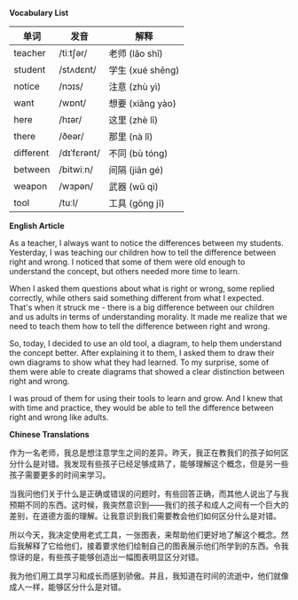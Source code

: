**Vocabulary List**

| 单词 | 发音 | 解释 |
|------|------|------|
| teacher | /tiːtʃər/ | 老师 (lǎo shī) |
| student | /stʌdɛnt/ | 学生 (xué shēng) |
| notice | /nɔɪs/ | 注意 (zhù yì) |
| want | /wɒnt/ | 想要 (xiǎng yào) |
| here | /hɪər/ | 这里 (zhè lǐ) |
| there | /ðeər/ | 那里 (nà lǐ) |
| different | /dɪˈfɛrənt/ | 不同 (bù tóng) |
| between | /bitwiːn/ | 间隔 (jiān gé) |
| weapon | /wɜpən/ | 武器 (wǔ qì) |
| tool | /tuːl/ | 工具 (gōng jī) |

**English Article**

As a teacher, I always want to notice the differences between my students. Yesterday, I was teaching our children how to tell the difference between right and wrong. I noticed that some of them were old enough to understand the concept, but others needed more time to learn.

When I asked them questions about what is right or wrong, some replied correctly, while others said something different from what I expected. That's when it struck me - there is a big difference between our children and us adults in terms of understanding morality. It made me realize that we need to teach them how to tell the difference between right and wrong.

So, today, I decided to use an old tool, a diagram, to help them understand the concept better. After explaining it to them, I asked them to draw their own diagrams to show what they had learned. To my surprise, some of them were able to create diagrams that showed a clear distinction between right and wrong.

I was proud of them for using their tools to learn and grow. And I knew that with time and practice, they would be able to tell the difference between right and wrong like adults.

**Chinese Translations**

作为一名老师，我总是想注意学生之间的差异。昨天，我正在教我们的孩子如何区分什么是对错。我发现有些孩子已经足够成熟了，能够理解这个概念，但是另一些孩子需要更多的时间来学习。

当我问他们关于什么是正确或错误的问题时，有些回答正确，而其他人说出了与我预期不同的东西。这时候，我突然意识到——我们的孩子和成人之间有一个巨大的差别，在道德方面的理解。让我意识到我们需要教会他们如何区分什么是对错。

所以今天，我决定使用老式工具，一张图表，来帮助他们更好地了解这个概念。然后我解释了它给他们，接着要求他们绘制自己的图表展示他们所学到的东西。令我惊讶的是，有些孩子能够创造出一幅图表明显区分对错。

我为他们用工具学习和成长而感到骄傲。并且，我知道在时间的流逝中，他们就像成人一样，能够区分什么是对错。